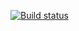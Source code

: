[![Build status](https://ci.appveyor.com/api/projects/status/yap3bit2w6kb68et?svg=true)](https://ci.appveyor.com/project/MozhaevIL/ajs-6-2)
